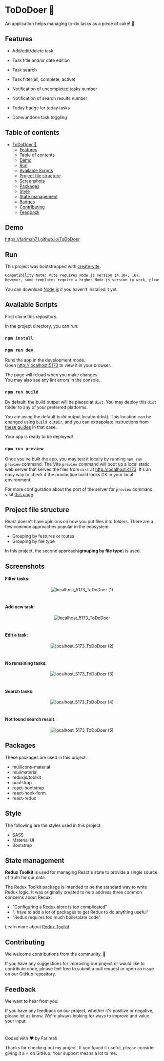 # ToDoDoer 📝
An application helps managing to-do tasks as a piece of cake! 🍰

## Features

- Add/edit/delete task

- Task title and/or date edition

- Task search

- Task filter(all, complete, active)

- Notification of uncompleted tasks number

- Notification of search results number

- Today badge for today tasks

- Done/undone task toggling

## Table of contents

- [ToDoDoer 📝](#tododoer-)
  - [Features](#features)
  - [Table of contents](#table-of-contents)
  - [Demo](#demo)
  - [Run](#run)
  - [Available Scripts](#available-scripts)
  - [Project file structure](#project-file-structure)
  - [Screenshots](#screenshots)
  - [Packages](#packages)
  - [Style](#style)
  - [State management](#state-management)
  - [Badges](#badges)
  - [Contributing](#contributing)
  - [Feedback](#feedback)

## Demo

https://farimah71.github.io/ToDoDoer

## Run
This project was bootstrapped with [create-vite](https://vitejs.dev/guide/).

```diff
Compatibility Note: Vite requires Node.js version 14.18+, 16+.
However, some templates require a higher Node.js version to work, please upgrade if your package manager warns about it.
```
You can download [Node.js](https://nodejs.org/en) if you haven't installed it yet.

## Available Scripts
First clone this repository.

In the project directory, you can run:

### `npm install`
### `npm run dev`

Runs the app in the development mode.\
Open [http://localhost:5173](http://localhost:5173) to view it in your browser.

The page will reload when you make changes.\
You may also see any lint errors in the console.

### `npm run build`

By default, the build output will be placed at `dist`. You may deploy this `dist` folder to any of your preferred platforms.

You are using the default build output location(dist). This location can be changed using `build.outDir`, and you can extrapolate instructions from [these guides](https://vitejs.dev/config/build-options.html#build-outdir) in that case.

Your app is ready to be deployed!

### `npm run preview`

Once you've built the app, you may test it locally by running `npm run preview` command.
The Vite `preview` command will boot up a local static web server that serves the files from `dist` at [http://localhost:4173](http://localhost:4173). It's an easy way to check if the production build looks OK in your local environment.

For more configuration about the port of the server for `preview` command, visit [this page](https://vitejs.dev/guide/static-deploy.html#testing-the-app-locally).

## Project file structure
React doesn’t have opinions on how you put files into folders. There are a few common approaches popular in the ecosystem:

- Grouping by features or routes
- Grouping by file type

In this project, the second approach(**grouping by file type**) is used.

## Screenshots

#### Filter tasks:


<div align="center">
  
  ![localhost_5173_ToDoDoer (1)](https://github.com/Farimah71/ToDoDoer/assets/94958148/b97a52d6-16ab-4c02-a92b-9c1b28a7d664)

</div>

#

#### Add new task:


 <div align="center">
  
![localhost_5173_ToDoDoer](https://github.com/Farimah71/ToDoDoer/assets/94958148/bc49e92b-87a0-4384-ab86-3307dd63cfbd)

 </div>

  #
  
 #### Edit a task:
 
  
 <div align="center">
  
![localhost_5173_ToDoDoer (2)](https://github.com/Farimah71/ToDoDoer/assets/94958148/c25aed32-7a6f-4741-85e7-424d3fe2600a)

 </div>
 
 #
 
 #### No remaining tasks:
 
 <div align="center">
  
![localhost_5173_ToDoDoer (3)](https://github.com/Farimah71/ToDoDoer/assets/94958148/59749b5e-12a9-46da-92ee-10f8c9247998)

 </div>
 
 #
 
  
 #### Search tasks:
 
  
 <div align="center">
  
![localhost_5173_ToDoDoer (4)](https://github.com/Farimah71/ToDoDoer/assets/94958148/d2d45160-9173-4d44-b96c-09e25a19c8c2)

 </div>
 
 #
 
 #### Not found search result:
 
 <div align="center">
  
  ![localhost_5173_ToDoDoer (5)](https://github.com/Farimah71/ToDoDoer/assets/94958148/7dcabd05-bffa-4c5c-9086-b85fef1edc2e)

 </div>
 
 ## Packages
 These packages are used in this project:
 - mui/icons-material
 - mui/material
 - reduxjs/toolkit
 - bootstrap
 - react-bootstrap
 - react-hook-form
 - react-redux
 
 ## Style
 The following are the styles used in this project: 
 
 - SASS
 - Material UI
 - Bootstrap

## State management
**Redux Toolkit** is used for managing React's state to provide a single source of truth for our data.


The Redux Toolkit package is intended to be the standard way to write Redux logic. It was originally created to help address three common concerns about Redux:

- "Configuring a Redux store is too complicated"
- "I have to add a lot of packages to get Redux to do anything useful"
- "Redux requires too much boilerplate code"

Learn more about [Redux Toolkit](https://redux-toolkit.js.org/introduction/getting-started).

## Contributing
We welcome contributions from the community. 💎

If you have any suggestions for improving our project or would like to contribute code, please feel free to submit a pull request or open an issue on our GitHub repository.

## Feedback
We want to hear from you!

If you have any feedback on our project, whether it's positive or negative, please let us know. We're always looking for ways to improve and value your input.

#
Coded with ❤️ by Farimah.

Thanks for checking out my project. If you found it useful, please consider giving it a ⭐ on GitHub. Your support means a lot to me.
